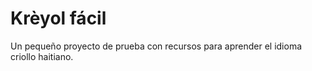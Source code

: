# Krèyol fácil
Un pequeño proyecto de prueba con recursos para aprender el idioma criollo haitiano.
